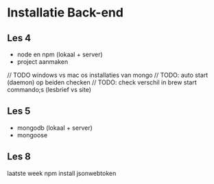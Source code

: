# Installatie Back-end

## Les 4

<!-- Martijn: nog dingen tegen gekomen bij installatie op de server -->

* node en npm (lokaal + server)
* project aanmaken

// TODO windows vs mac os installaties van mongo
// TODO: auto start (daemon) op beiden checken
// TODO: check verschil in brew start commando;s (lesbrief vs site)

## Les 5

* mongodb (lokaal + server)
* mongoose

## Les 8

laatste week
npm install jsonwebtoken